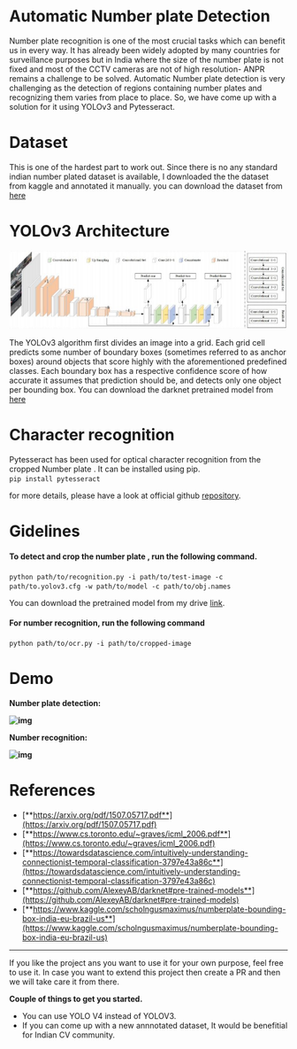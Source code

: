 # Automatic Number plate Detection
Number plate recognition is one of the most crucial tasks which can benefit us in every way. It has already been widely adopted by many countries for surveillance purposes but in India where the size of the number plate is not fixed and most of the CCTV cameras are not of high resolution- ANPR remains a challenge to be solved. Automatic Number plate detection is very challenging as the detection of regions containing number plates and recognizing them varies from place to place. So, we have come up with a solution for it using YOLOv3 and Pytesseract.

# Dataset
This is one of the hardest part to work out. Since there is no any standard indian number plated dataset is available, I downloaded the the dataset from kaggle and  annotated it manually. you can download the dataset from [here](https://www.kaggle.com/scholngusmaximus/numberplate-bounding-box-india-eu-brazil-us)

# YOLOv3 Architecture
![](yolov3.JPG)

The YOLOv3 algorithm first divides an image into a grid. Each grid cell predicts some number of boundary boxes (sometimes referred to as anchor boxes) around objects that score highly with the aforementioned predefined classes. Each boundary box has a respective confidence score of how accurate it assumes that prediction should be, and detects only one object per bounding box. You can download the darknet pretrained model from [here](https://github.com/pjreddie/darknet)

# Character recognition
Pytesseract has been used for optical character recognition from the cropped Number plate . It can be installed using pip. <br>
```pip install pytesseract```

for more details, please have a look at official github [repository](https://github.com/madmaze/pytesseract).

# Gidelines
#### To detect and crop the number plate , run the following command.

```python path/to/recognition.py -i path/to/test-image -c path/to.yolov3.cfg -w path/to/model -c path/to/obj.names```

You can download the pretrained model from my drive [link](https://drive.google.com/file/d/1hdMzTUKlFX5PZLy5xCfGehBb6_MfhTLl/view?usp=sharing).

#### For number recognition, run the following command

```python path/to/ocr.py -i path/to/cropped-image```



# Demo

**Number plate detection:**

**![img](https://lh3.googleusercontent.com/xjrkKW9uunyawrvrQhVF83lOkdmQd-azwstfH6Kjf-MxcDBB2MPuei_BrbGb5yE21D2kOnR2b1nosWU4r17vez9cW8I6QzIb-c_Fu3JvIc-rHwhguUCJXZVM7b4Xj4Ryd1KK5kZ4=s0)**



**Number recognition:**

**![img](https://lh6.googleusercontent.com/A9UWBnGVVsxRymBxtIDXsrl8ds88qhzETgpeEGkvHIWzqfr5c3ZtEk68rERX6OWRUobGjTfvjcr4jiPpkGu4wEwGA4zVQGmqEZhm6y2rbnRrjjj3zn4i8a5aA7thcrrpOnilQtOl=s0)**



# References

* [**https://arxiv.org/pdf/1507.05717.pdf**](https://arxiv.org/pdf/1507.05717.pdf)
* [**https://www.cs.toronto.edu/~graves/icml_2006.pdf**](https://www.cs.toronto.edu/~graves/icml_2006.pdf)
* [**https://towardsdatascience.com/intuitively-understanding-connectionist-temporal-classification-3797e43a86c**](https://towardsdatascience.com/intuitively-understanding-connectionist-temporal-classification-3797e43a86c)
* [**https://github.com/AlexeyAB/darknet#pre-trained-models**](https://github.com/AlexeyAB/darknet#pre-trained-models)
* [**https://www.kaggle.com/scholngusmaximus/numberplate-bounding-box-india-eu-brazil-us**](https://www.kaggle.com/scholngusmaximus/numberplate-bounding-box-india-eu-brazil-us)

---

If you like the project ans you want to use it for your own purpose, feel free to use it. In case you want to extend this project then  create a PR and then we will take care it from there. 

**Couple of things to get you started.**

* You can use YOLO V4 instead of YOLOV3.
* If you can come up with a new annnotated dataset, It would be benefitial for Indian CV community.
